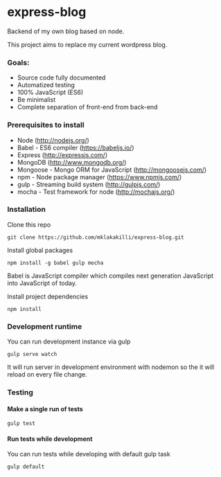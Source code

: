 express-blog
============

Backend of my own blog based on node.

This project aims to replace my current wordpress blog.

### Goals:
- Source code fully documented
- Automatized testing
- 100% JavaScript (ES6)
- Be minimalist
- Complete separation of front-end from back-end

### Prerequisites to install
- Node (http://nodejs.org/)
- Babel - ES6 compiler (https://babeljs.io/)
- Express (http://expressjs.com/)
- MongoDB (http://www.mongodb.org/)
- Mongoose - Mongo ORM for JavaScript (http://mongoosejs.com/)
- npm - Node package manager (https://www.npmjs.com/)
- gulp - Streaming build system (http://gulpjs.com/)
- mocha - Test framework for node (http://mochajs.org/)

### Installation
Clone this repo
```
git clone https://github.com/mklakakilli/express-blog.git
```
Install global packages
```
npm install -g babel gulp mocha
```
Babel is JavaScript compiler which compiles next generation JavaScript into JavaScript of today.

Install project dependencies
```
npm install
```

### Development runtime
You can run development instance via gulp
```
gulp serve watch
```
It will run server in development environment with nodemon so the it will reload on every file change.

### Testing
#### Make a single run of tests
```
gulp test
```

#### Run tests while development
You can run tests while developing with default gulp task
```
gulp default
```
